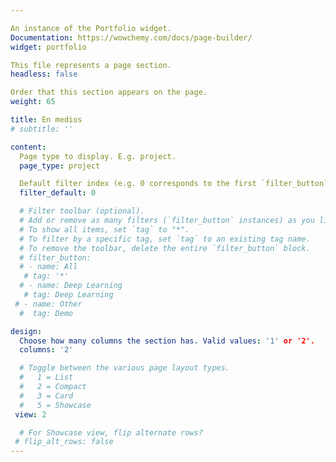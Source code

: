 ```yaml
---

An instance of the Portfolio widget.
Documentation: https://wowchemy.com/docs/page-builder/
widget: portfolio

This file represents a page section.
headless: false

Order that this section appears on the page.
weight: 65

title: En medios
# subtitle: ''

content:
  Page type to display. E.g. project.
  page_type: project

  Default filter index (e.g. 0 corresponds to the first `filter_button` instance below).
  filter_default: 0

  # Filter toolbar (optional).
  # Add or remove as many filters (`filter_button` instances) as you like.
  # To show all items, set `tag` to "*".
  # To filter by a specific tag, set `tag` to an existing tag name.
  # To remove the toolbar, delete the entire `filter_button` block.
  # filter_button:
  # - name: All
   # tag: '*'
  # - name: Deep Learning
   # tag: Deep Learning
 # - name: Other
  #  tag: Demo

design:
  Choose how many columns the section has. Valid values: '1' or '2'.
  columns: '2'

  # Toggle between the various page layout types.
  #   1 = List
  #   2 = Compact
  #   3 = Card
  #   5 = Showcase
 view: 2

  # For Showcase view, flip alternate rows?
 # flip_alt_rows: false
---
```

